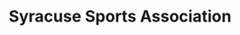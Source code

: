 ---
title: "Syracuse Sports Association"
url: /liverpool/syracuse-sports-association/
shop: Sport
---